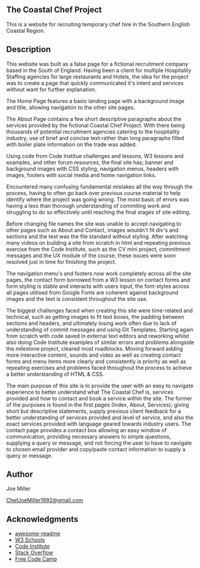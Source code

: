 ## The Coastal Chef Project

This is a website for recruiting temporary chef hire in the Southern English Coastal Region.

## Description

This website was built as a false page for a fictional recruitment company based in the South of England. 
Having been a client for multiple Hospitality Staffing agencies for large restaurants and Hotels, the idea for the 
project was to create a page that quickly communicated it's intent and services without want for further explanation.

The Home Page features a basic landing page with a background image and title, allowing navigation
to the other site pages. 

The About Page contains a few short descriptive paragraphs about the services provided by the fictional Coastal Chef Project.
With there being thousands of potential recruitment agencies catering to the hospitality industry, use of brief and concise text 
rather than long paragraphs filled with boiler plate information on the trade was added. 

Using code from Code Institue challenges and lessons, W3 lessons and examples, and other forum resources, the final site has; 
banner and background images with CSS styling, navigation menus, headers with images, footers with social media and home navigation links.

Encountered many confusing fundamental mistakes all the way through the process, having to often go back over previous course material to help identify where the project was going wrong. The most basic of errors was having a less than thorough understanding of commiting work and struggling to do so effectively until reaching the final stages of site editing.

Before changing file names the site was unable to accept navigating to other pages such as About and Contact, images wouldn't fit div's and sections and the text was the file standard without styling. After watching many videos on building a site from scratch in html and repeating previous exercise from the Code Institute, such as the CV mini project, commitment messages and the UX module of the course, these issues were soon resolved just in time for finishing the project.

The navigation menu's and footers now work completely across all the site pages, the contact form borrowed from a W3 lesson on contact forms and form styling is stable and interacts with users input, the font-styles across all pages utilised from Google Fonts are coherent against background images and the text is consistent throughout the site use.

The biggest challenges faced when creating this site were time-related and technical, such as getting images to fit text boxes, the padding between sections and headers, and ultimately losing work often due to lack of understanding of commit messages and using Git Templates. Starting again from scratch with code saved in external text editors and reworking whilst also doing Code Institute examples of similar errors and problems alongside the milestone project, cleared most roadblocks. Moving forward adding more interactive content, sounds and video as well as creating contact forms and menu items more clearly and consistently is priority as well as repeating exercises and problems faced throughout the process to achieve a better understanding of HTML & CSS. 

The main purpose of this site is to provide the user with an easy to navigate experience to better understand what The Coastal Chef is, services provided and how to contact and book a service within the site. The former of the purposes is found in the first pages (Index, About, Services); giving short but descriptive statements, supply previous client feedback for a better understanding of services provided and level of service, and also the exact services provided with language geared towards industry users. The contact page provides a contact box allowing an easy window of communication, providing necessary answers to simple questions, supplying a query or message, and not forcing the user to have to navigate to chosen email provider and copy/paste contact information to supply a query or message. 


## Author


Joe Miller  

ChefJoeMiller1992@gmail.com

## Acknowledgments

* [awesome-readme](https://github.com/matiassingers/awesome-readme)
* [W3 Schools](https://www.w3schools.com/css)
* [Code Institute](https://learn.codeinstitute.net/)
* [Stack Overflow](https://stackoverflow.com/questions)
* [Free Code Camp](https://www.freecodecamp.org/)